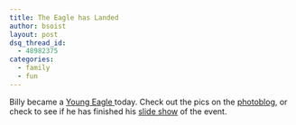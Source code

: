 ```yaml
---
title: The Eagle has Landed
author: bsoist
layout: post
dsq_thread_id:
  - 48982375
categories:
  - family
  - fun
---
```

Billy became a [Young Eagle ][1] today. Check out the pics on the [photoblog,][2] or check to see if he has finished his <a href="http://soistmann.com/?billy/eaa.html" target="_top">slide show</a> of the event.

 [1]: http://www.eaa.org/youngeagles/
 [2]: http://bsoist.freeshell.org/whatisee/
